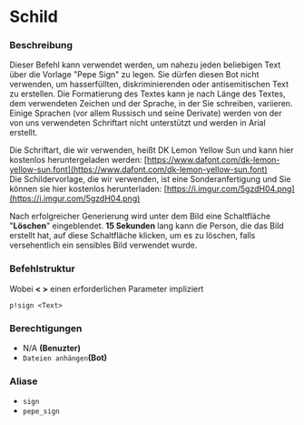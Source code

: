 # Schild

### Beschreibung

Dieser Befehl kann verwendet werden, um nahezu jeden beliebigen Text über die Vorlage "Pepe Sign" zu legen. Sie dürfen diesen Bot nicht verwenden, um hasserfüllten, diskriminierenden oder antisemitischen Text zu erstellen. Die Formatierung des Textes kann je nach Länge des Textes, dem verwendeten Zeichen und der Sprache, in der Sie schreiben, variieren. Einige Sprachen \(vor allem Russisch und seine Derivate\) werden von der von uns verwendeten Schriftart nicht unterstützt und werden in Arial erstellt.

Die Schriftart, die wir verwenden, heißt DK Lemon Yellow Sun und kann hier kostenlos heruntergeladen werden: [https://www.dafont.com/dk-lemon-yellow-sun.font](https://www.dafont.com/dk-lemon-yellow-sun.font)  
Die Schildervorlage, die wir verwenden, ist eine Sonderanfertigung und Sie können sie hier kostenlos herunterladen: [https://i.imgur.com/5gzdH04.png](https://i.imgur.com/5gzdH04.png)  
  
Nach erfolgreicher Generierung wird unter dem Bild eine Schaltfläche "**Löschen**" eingeblendet. **15 Sekunden** lang kann die Person, die das Bild erstellt hat, auf diese Schaltfläche klicken, um es zu löschen, falls versehentlich ein sensibles Bild verwendet wurde.

### Befehlstruktur

Wobei **&lt; &gt;** einen erforderlichen Parameter impliziert

```text
p!sign <Text>
```

### **Berechtigungen**

* N/A **\(Benuzter\)**
* `Dateien anhängen`**\(Bot\)**

### Aliase

* `sign`
* `pepe_sign`

